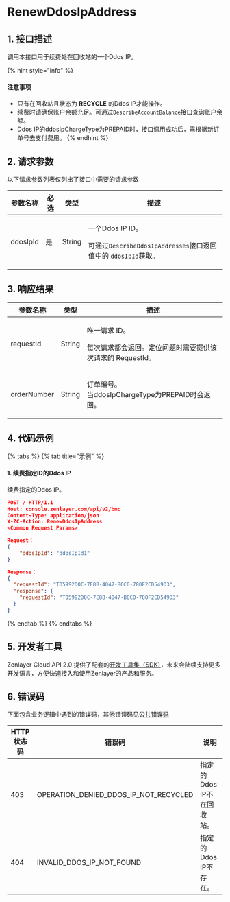 # RenewDdosIpAddress

## 1. 接口描述

调用本接口用于续费处在回收站的一个Ddos IP。

{% hint style="info" %}
#### 注意事项

* 只有在回收站且状态为 **RECYCLE** 的Ddos IP才能操作。
* 续费时请确保账户余额充足。可通过`DescribeAccountBalance`接口查询账户余额。
* Ddos IP的ddosIpChargeType为PREPAID时，接口调用成功后，需根据新订单号去支付费用。
{% endhint %}



## 2. 请求参数

以下请求参数列表仅列出了接口中需要的请求参数

| 参数名称     | 必选 | 类型     | 描述                                                                                                 |
| -------- | -- | ------ | -------------------------------------------------------------------------------------------------- |
| ddosIpId | 是  | String | <p>一个Ddos IP ID。</p><p>可通过<code>DescribeDdosIpAddresses</code>接口返回值中的 <code>ddosIpId</code>获取。</p> |



## 3. 响应结果

| 参数名称        | 类型     | 描述                                                       |
| ----------- | ------ | -------------------------------------------------------- |
| requestId   | String | <p>唯一请求 ID。</p><p>每次请求都会返回。定位问题时需要提供该次请求的 RequestId。</p> |
| orderNumber | String | <p>订单编号。<br>当ddosIpChargeType为PREPAID时会返回。</p>           |



## 4. 代码示例

{% tabs %}
{% tab title="示例" %}
#### 1. 续费指定ID的Ddos IP

续费指定的Ddos IP。

```json
POST / HTTP/1.1
Host: console.zenlayer.com/api/v2/bmc
Content-Type: application/json
X-ZC-Action: RenewDdosIpAddress
<Common Request Params>

Request：
{
    "ddosIpId": "ddosIpId1"
}

Response：
{
  "requestId": "T05992D0C-7E8B-4047-B0C0-780F2CD549D3",
  "response": { 
    "requestId": "T05992D0C-7E8B-4047-B0C0-780F2CD549D3"
  }
}
```
{% endtab %}
{% endtabs %}



## 5. 开发者工具

Zenlayer Cloud API 2.0 提供了配套的[开发工具集（SDK）](../../api-introduction/sdk/)，未来会陆续支持更多开发语言，方便快速接入和使用Zenlayer的产品和服务。



## 6. 错误码

下面包含业务逻辑中遇到的错误码，其他错误码见[公共错误码](../../api-introduction/instruction/commonerrorcode.md)

| HTTP状态码 | 错误码                                        | 说明               |
| ------- | ------------------------------------------ | ---------------- |
| 403     | OPERATION\_DENIED\_DDOS\_IP\_NOT\_RECYCLED | 指定的Ddos IP不在回收站。 |
| 404     | INVALID\_DDOS\_IP\_NOT\_FOUND              | 指定的Ddos IP不存在。   |
